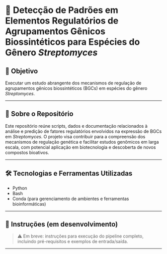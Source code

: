 # 🧬 Detecção de Padrões em Elementos Regulatórios de Agrupamentos Gênicos Biossintéticos para Espécies do Gênero *Streptomyces*

## 🧭 Objetivo 

Executar um estudo abrangente dos mecanismos de regulação de agrupamentos gênicos biossintéticos (BGCs) em espécies do gênero *Streptomyces*.

---

## 📁 Sobre o Repositório

Este repositório reúne scripts, dados e documentação relacionados à análise e predição de fatores regulatórios envolvidos na expressão de BGCs em *Streptomyces*. O projeto visa contribuir para a compreensão dos mecanismos de regulação genética e facilitar estudos genômicos em larga escala, com potencial aplicação em biotecnologia e descoberta de novos compostos bioativos.

---

## 🛠️ Tecnologias e Ferramentas Utilizadas

- Python
- Bash
- Conda (para gerenciamento de ambientes e ferramentas bioinformáticas)

---

## 🚀 Instruções (em desenvolvimento)

> ⚠️ Em breve: instruções para execução do pipeline completo, incluindo pré-requisitos e exemplos de entrada/saída.

---


